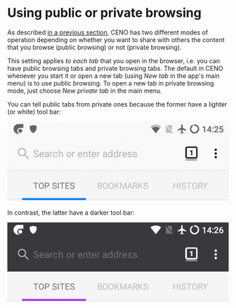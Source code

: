 # Using public or private browsing

As described [in a previous section](../concepts/public-private.md), CENO has two different modes of operation depending on whether you want to share with others the content that you browse (public browsing) or not (private browsing).

This setting applies *to each tab* that you open in the browser, i.e. you can have public browsing tabs and private browsing tabs.  The default in CENO whenever you start it or open a new tab (using *New tab* in the app's main menu) is to use public browsing.  To open a new tab in private browsing mode, just choose *New private tab* in the main menu.

You can tell public tabs from private ones because the former have a lighter (or white) tool bar:

![Figure: A public browsing tab](images/public-tab.png)

In contrast, the latter have a darker tool bar:

![Figure: A private browsing tab](images/private-tab.png)
